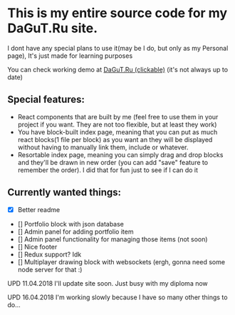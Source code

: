 # This is my entire source code for my DaGuT.Ru site. 
I dont have any special plans to use it(may be I do, but only as my Personal page), It's just made for learning purposes


You can check working demo at [DaGuT.Ru (clickable)](https://dagut.ru/demos/mysite) (it's not always up to date)

## Special features:
* React components that are built by me (feel free to use them in your project if you want. They are not too flexible, but at least they work)
* You have block-built index page, meaning that you can put as much react blocks(1 file per block) as you want an they will be displayed without having to manually link them, include or whatever.
* Resortable index page, meaning you can simply drag and drop blocks and they'll be drawn in new order (you can add "save" feature to remember the order). I did that for fun just to see if I can do it

## Currently wanted things:
- [x] Better readme
- [] Portfolio block with json database
- [] Admin panel for adding portfolio item
- [] Admin panel functionality for managing those items (not soon)
- [] Nice footer
- [] Redux support? Idk
- [] Multiplayer drawing block with websockets (ergh, gonna need some node server for that :\)


UPD 11.04.2018 I'll update site soon. Just busy with my diploma now

UPD 16.04.2018 I'm working slowly because I have so many other things to do...
